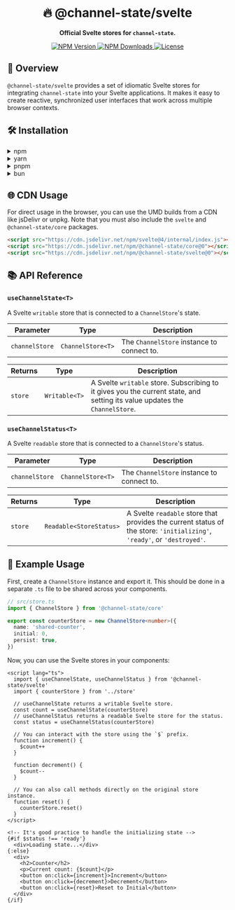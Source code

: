 <h1 align="center">🔥 @channel-state/svelte</h1>

<p align="center">
  <strong>Official Svelte stores for <code>channel-state</code>.</strong>
</p>

<p align="center">
  <a href="https://www.npmjs.com/package/@channel-state/svelte">
    <img src="https://img.shields.io/npm/v/@channel-state/svelte.svg" alt="NPM Version" />
  </a>
  <a href="https://www.npmjs.com/package/@channel-state/svelte">
    <img src="https://img.shields.io/npm/dm/@channel-state/svelte.svg" alt="NPM Downloads" />
  </a>
  <a href="https://github.com/ronny1020/channel-state/blob/main/packages/svelte/LICENSE">
    <img src="https://img.shields.io/npm/l/@channel-state/svelte?label=license&color=blue" alt="License" />
  </a>
</p>

## 📖 Overview

`@channel-state/svelte` provides a set of idiomatic Svelte stores for integrating `channel-state` into your Svelte applications. It makes it easy to create reactive, synchronized user interfaces that work across multiple browser contexts.

## 🛠️ Installation

<details>
<summary>npm</summary>

```bash
npm install @channel-state/core @channel-state/svelte
```

</details>

<details>
<summary>yarn</summary>

```bash
yarn add @channel-state/core @channel-state/svelte
```

</details>

<details>
<summary>pnpm</summary>

```bash
pnpm add @channel-state/core @channel-state/svelte
```

</details>

<details>
<summary>bun</summary>

```bash
bun add @channel-state/core @channel-state/svelte
```

</details>

## 🌐 CDN Usage

For direct usage in the browser, you can use the UMD builds from a CDN like jsDelivr or unpkg. Note that you must also include the `svelte` and `@channel-state/core` packages.

```html
<script src="https://cdn.jsdelivr.net/npm/svelte@4/internal/index.js"></script>
<script src="https://cdn.jsdelivr.net/npm/@channel-state/core@0"></script>
<script src="https://cdn.jsdelivr.net/npm/@channel-state/svelte@0"></script>
```

## 📚 API Reference

### `useChannelState<T>`

A Svelte `writable` store that is connected to a `ChannelStore`'s state.

| Parameter      | Type              | Description                                |
| -------------- | ----------------- | ------------------------------------------ |
| `channelStore` | `ChannelStore<T>` | The `ChannelStore` instance to connect to. |

| Returns | Type          | Description                                                                                                                 |
| ------- | ------------- | --------------------------------------------------------------------------------------------------------------------------- |
| `store` | `Writable<T>` | A Svelte `writable` store. Subscribing to it gives you the current state, and setting its value updates the `ChannelStore`. |

### `useChannelStatus<T>`

A Svelte `readable` store that is connected to a `ChannelStore`'s status.

| Parameter      | Type              | Description                                |
| -------------- | ----------------- | ------------------------------------------ |
| `channelStore` | `ChannelStore<T>` | The `ChannelStore` instance to connect to. |

| Returns | Type                    | Description                                                                                                             |
| ------- | ----------------------- | ----------------------------------------------------------------------------------------------------------------------- |
| `store` | `Readable<StoreStatus>` | A Svelte `readable` store that provides the current status of the store: `'initializing'`, `'ready'`, or `'destroyed'`. |

## 🚀 Example Usage

First, create a `ChannelStore` instance and export it. This should be done in a separate `.ts` file to be shared across your components.

```typescript
// src/store.ts
import { ChannelStore } from '@channel-state/core'

export const counterStore = new ChannelStore<number>({
  name: 'shared-counter',
  initial: 0,
  persist: true,
})
```

Now, you can use the Svelte stores in your components:

```svelte
<script lang="ts">
  import { useChannelState, useChannelStatus } from '@channel-state/svelte'
  import { counterStore } from '../store'

  // useChannelState returns a writable Svelte store.
  const count = useChannelState(counterStore)
  // useChannelStatus returns a readable Svelte store for the status.
  const status = useChannelStatus(counterStore)

  // You can interact with the store using the `$` prefix.
  function increment() {
    $count++
  }

  function decrement() {
    $count--
  }

  // You can also call methods directly on the original store instance.
  function reset() {
    counterStore.reset()
  }
</script>

<!-- It's good practice to handle the initializing state -->
{#if $status !== 'ready'}
  <div>Loading state...</div>
{:else}
  <div>
    <h2>Counter</h2>
    <p>Current count: {$count}</p>
    <button on:click={increment}>Increment</button>
    <button on:click={decrement}>Decrement</button>
    <button on:click={reset}>Reset to Initial</button>
  </div>
{/if}
```
